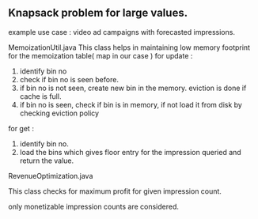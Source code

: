 Knapsack problem for large values.
----------------------------------

example use case : video ad campaigns with forecasted impressions.

MemoizationUtil.java
  This class helps in maintaining low memory footprint for the memoization table( map in our case )
  for update :
  1) identify bin no
  2) check if bin no is seen before.
  3) if bin no is not seen, create new bin in the memory. eviction is done if cache is full.
  4) if bin no is seen, check if bin is in memory, if not load it from disk by checking eviction policy

  for get :
  1) identify bin no.
  2) load the bins which gives floor entry for the impression queried and return the value.

RevenueOptimization.java

  This class checks for maximum profit for given impression count.

  only monetizable impression counts are considered.



